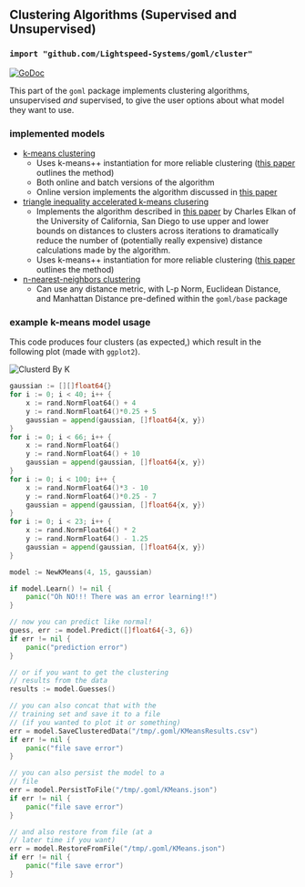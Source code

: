 ## Clustering Algorithms (Supervised and Unsupervised)
### `import "github.com/Lightspeed-Systems/goml/cluster"`

[![GoDoc](https://godoc.org/github.com/Lightspeed-Systems/goml/cluster?status.svg)](https://godoc.org/github.com/Lightspeed-Systems/goml/cluster)

This part of the `goml` package implements clustering algorithms, unsupervised _and_ supervised, to give the user options about what model they want to use.

### implemented models

- [k-means clustering](kmeans.go)
    * Uses k-means++ instantiation for more reliable clustering ([this paper](http://ilpubs.stanford.edu:8090/778/1/2006-13.pdf) outlines the method)
	* Both online and batch versions of the algorithm
	* Online version implements the algorithm discussed in [this paper](http://ocw.mit.edu/courses/sloan-school-of-management/15-097-prediction-machine-learning-and-statistics-spring-2012/projects/MIT15_097S12_proj1.pdf)
- [triangle inequality accelerated k-means clusering](triangle_kmeans.go)
    * Implements the algorithm described in [this paper](http://www.aaai.org/Papers/ICML/2003/ICML03-022.pdf) by Charles Elkan of the University of California, San Diego to use upper and lower bounds on distances to clusters across iterations to dramatically reduce the number of (potentially really expensive) distance calculations made by the algorithm.
    * Uses k-means++ instantiation for more reliable clustering ([this paper](http://ilpubs.stanford.edu:8090/778/1/2006-13.pdf) outlines the method)
- [n-nearest-neighbors clustering](knn.go)
	* Can use any distance metric, with L-p Norm, Euclidean Distance, and Manhattan Distance pre-defined within the `goml/base` package

### example k-means model usage

This code produces four clusters (as expected,) which result in the following plot (made with `ggplot2`).

![Clusterd By K](k_means_clustered_data.png "Data Clustered By The K-Means Unsupervised Clustering Algorithm")

```go
gaussian := [][]float64{}
for i := 0; i < 40; i++ {
	x := rand.NormFloat64() + 4
	y := rand.NormFloat64()*0.25 + 5
	gaussian = append(gaussian, []float64{x, y})
}
for i := 0; i < 66; i++ {
	x := rand.NormFloat64()
	y := rand.NormFloat64() + 10
	gaussian = append(gaussian, []float64{x, y})
}
for i := 0; i < 100; i++ {
	x := rand.NormFloat64()*3 - 10
	y := rand.NormFloat64()*0.25 - 7
	gaussian = append(gaussian, []float64{x, y})
}
for i := 0; i < 23; i++ {
	x := rand.NormFloat64() * 2
	y := rand.NormFloat64() - 1.25
	gaussian = append(gaussian, []float64{x, y})
}

model := NewKMeans(4, 15, gaussian)

if model.Learn() != nil {
	panic("Oh NO!!! There was an error learning!!")
}

// now you can predict like normal!
guess, err := model.Predict([]float64{-3, 6})
if err != nil {
	panic("prediction error")
}

// or if you want to get the clustering
// results from the data
results := model.Guesses()

// you can also concat that with the
// training set and save it to a file
// (if you wanted to plot it or something)
err = model.SaveClusteredData("/tmp/.goml/KMeansResults.csv")
if err != nil {
	panic("file save error")
}

// you can also persist the model to a
// file
err = model.PersistToFile("/tmp/.goml/KMeans.json")
if err != nil {
	panic("file save error")
}

// and also restore from file (at a
// later time if you want)
err = model.RestoreFromFile("/tmp/.goml/KMeans.json")
if err != nil {
	panic("file save error")
}
```
